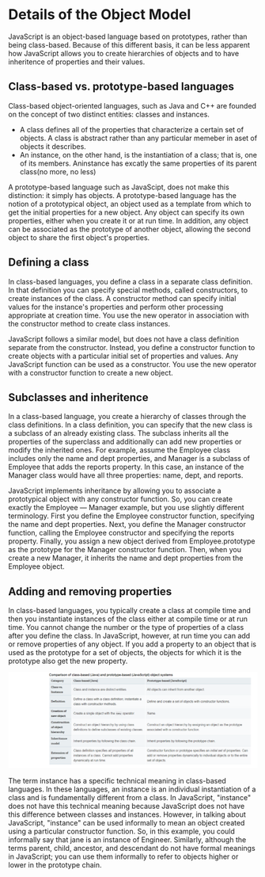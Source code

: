 # Details of the Object Model

JavaScript is an object-based language based on prototypes, rather than being class-based. Because of this different basis, it can be less apparent how JavaScript allows you to create hierarchies of objects and to have inheritence of properties and their values.

## Class-based vs. prototype-based languages

Class-based object-oriented languages, such as Java and C++ are founded on the concept of two distinct entities: classes and instances.

- A class defines all of the properties that characterize a certain set of objects. A class is abstract rather than any particular memeber in aset of objects it describes.
- An instance, on the other hand, is the instantiation of a class; that is, one of its members. Aninstance has excatly the same properties of its parent class(no more, no less)

A prototype-based language such as JavaScipt, does not make this distinction: it simply has objects. A prototype-based language has the notion of a prototypical object, an object used as a template from which to get the initial properties for a new object. Any object can specify its own properties, either when you create it or at run time. In addition, any object can be associated as the prototype of another object, allowing the second object to share the first object's properties.

## Defining a class

In class-based languages, you define a class in a separate class definition. In that definition you can specify special methods, called constructors, to create instances of the class. A constructor method can specify initial values for the instance's properties and perform other processing appropriate at creation time. You use the new operator in association with the constructor method to create class instances.

JavaScript follows a similar model, but does not have a class definition separate from the constructor. Instead, you define a constructor function to create objects with a particular initial set of properties and values. Any JavaScript function can be used as a constructor. You use the new operator with a constructor function to create a new object.

## Subclasses and inheritence

In a class-based language, you create a hierarchy of classes through the class definitions. In a class definition, you can specify that the new class is a subclass of an already existing class. The subclass inherits all the properties of the superclass and additionally can add new properties or modify the inherited ones. For example, assume the Employee class includes only the name and dept properties, and Manager is a subclass of Employee that adds the reports property. In this case, an instance of the Manager class would have all three properties: name, dept, and reports.

JavaScript implements inheritance by allowing you to associate a prototypical object with any constructor function. So, you can create exactly the Employee — Manager example, but you use slightly different terminology. First you define the Employee constructor function, specifying the name and dept properties. Next, you define the Manager constructor function, calling the Employee constructor and specifying the reports property. Finally, you assign a new object derived from Employee.prototype as the prototype for the Manager constructor function. Then, when you create a new Manager, it inherits the name and dept properties from the Employee object.

## Adding and removing properties

In class-based languages, you typically create a class at compile time and then you instantiate instances of the class either at compile time or at run time. You cannot change the number or the type of properties of a class after you define the class. In JavaScript, however, at run time you can add or remove properties of any object. If you add a property to an object that is used as the prototype for a set of objects, the objects for which it is the prototype also get the new property.

![](class-v-proto.PNG)


The term instance has a specific technical meaning in class-based languages. In these languages, an instance is an individual instantiation of a class and is fundamentally different from a class. In JavaScript, "instance" does not have this technical meaning because JavaScript does not have this difference between classes and instances. However, in talking about JavaScript, "instance" can be used informally to mean an object created using a particular constructor function. So, in this example, you could informally say that jane is an instance of Engineer. Similarly, although the terms parent, child, ancestor, and descendant do not have formal meanings in JavaScript; you can use them informally to refer to objects higher or lower in the prototype chain.